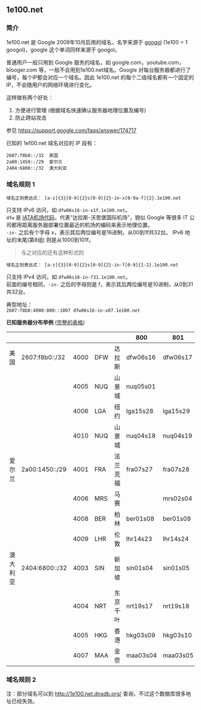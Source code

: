 ## 1e100.net  

### 简介
 1e100.net 是 Google 2009年10月启用的域名，名字来源于 <a href="http://en.wikipedia.org/wiki/Googol" target="_blank">googol</a> (1e100 = 1 googol)，google 这个单词同样来源于 googol。

 普通用户一般只用到 Google 服务的域名，如 google.com，youtube.com，blooger.com 等，一般不会用到1e100.net域名。Google 对每台服务器都进行了编号，每个IP都会对应一个域名。因此 1e100.net 的每个二级域名都有一个固定的IP，不会随用户的网络环境进行变化。

 这样做有两个好处：  
1.  方便进行管理 (根据域名快速确认服务器地理位置及编号)  
2.  防止跨站攻击  

 参见 https://support.google.com/faqs/answer/174717   


已知的 1e100.net 域名对应的 IP 段有：  
<pre><code>2607:f8b0::/32  美国   
2a00:1450::/29  爱尔兰   
2404:6800::/32  澳大利亚</code></pre>  

### 域名规则 1  

<pre><code>域名正则表达式： [a-z]{3}[0-9]{2}<span="color:blue">s</span>[0-9]{2}-in-x[0-9a-f]{2}.1e100.net</code></pre>  
只支持 IPv6 访问，如 <code>dfw06s16-in-x1f.1e100.net</code>。  
<code>dfw</code> 是 <a href="http://en.wikipedia.org/wiki/International_Air_Transport_Association_airport_code" target="_blank">IATA机场代码</a>，代表“达拉斯-沃思堡国际机场”，貌似 Google 等很多 IT 公司都用距离服务器部署位置最近的机场的编码来表示地理位置。  
<code>-in-</code> 之后有个字母 x，表示其后两位编号是16进制，从00到1f共32台。
IPv6 地址的末尾(第8组) 则是从1000到101f。  

> 与之对应的还有这种形式的  
<pre><code>域名正则表达式： [a-z]{3}[0-9]{2}s[0-9]{2}-in-f[0-9]{1-2}.1e100.net</code></pre>  
只支持 IPv4 访问，如 <code>dfw06s16-in-f31.1e100.net</code>。  
前面的编号相同，<code>-in-</code> 之后的字母则是 f，表示其后两位编号是10进制，从0到31共32台。

典型地址：  
<code>2607:f8b0:4000:800::1007 dfw06s16-in-x07.1e100.net</code>

**已知服务器分布举例**  (<a href="https://docs.google.com/spreadsheets/d/1a5HI0lkc1TycJdwJnCVDVd3x6_gemI3CQhNHhdsVmP8" target="_blank">完整的表格</a>)  

|          |                |      |     |            | 800      | 801      |
|----------|----------------|------|-----|:----------:|----------|----------|
| 美国     | 2607:f8b0::/32 | 4000 | DFW | 达拉斯     | dfw06s16 | dfw06s17 |
|          |                | 4005 | NUQ | 山景城     | nuq05s01 |          |
|          |                | 4006 | LGA | 纽约       | lga15s28 | lga15s29 |
|          |                | 4010 | NUQ | 山景城     | nuq04s18 | nuq04s19 |
| 爱尔兰   | 2a00:1450::/29 | 4001 | FRA | 法兰克福   | fra07s27 | fra07s28 |
|          |                | 4006 | MRS | 马赛       |          | mrs02s04 |
|          |                | 4008 | BER | 柏林       | ber01s08 | ber01s09 | 
|          |                | 4009 | LHR | 伦敦       | lhr14s23 | lhr14s24 |
| 澳大利亚 | 2404:6800::/32 | 4003 | SIN | 新加坡     | sin01s04 | sin01s05 |
|          |                | 4004 | NRT | 东京千叶   | nrt19s17 | nrt19s18 |
|          |                | 4005 | HKG | 香港       | hkg03s09 | hkg03s10 |
|          |                | 4007 | MAA | 金奈       | maa03s04 | maa03s05 |

### 域名规则 2   


注：部分域名可以到 http://1e100.net.dnsdb.org/ 查询，不过这个数据库很多地址已经失效。